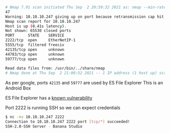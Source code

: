```bash
# Nmap 7.91 scan initiated Thu Sep  2 20:59:32 2021 as: nmap --min-rate 1000 -T4 -sS -Pn -n -p- -v -o explore.out 10.10.10.2  
47  
Warning: 10.10.10.247 giving up on port because retransmission cap hit (6).  
Nmap scan report for 10.10.10.247  
Host is up (0.41s latency).  
Not shown: 65530 closed ports  
PORT      STATE    SERVICE  
2222/tcp  open     EtherNetIP-1  
5555/tcp  filtered freeciv  
42135/tcp open     unknown  
44783/tcp open     unknown  
59777/tcp open     unknown  
  
Read data files from: /usr/bin/../share/nmap  
# Nmap done at Thu Sep  2 21:00:52 2021 -- 1 IP address (1 host up) scanned in 79.98 seconds
```

As per google, ports `42135` and `59777` are used by ES File Explorer
This is an Android Box

ES File Explorer has a [known vulnerability](https://www.exploit-db.com/exploits/50070)

Port 2222 is running SSH so we can expect credentials
```bash
$ nc -nv 10.10.10.247 2222  
Connection to 10.10.10.247 2222 port [tcp/*] succeeded!  
SSH-2.0-SSH Server - Banana Studio
```
